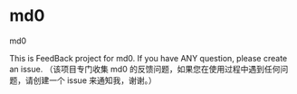 # md0
md0

This is FeedBack project for md0. If you have ANY question, please create an issue.
（该项目专门收集 md0 的反馈问题，如果您在使用过程中遇到任何问题，请创建一个 issue 来通知我，谢谢。）
